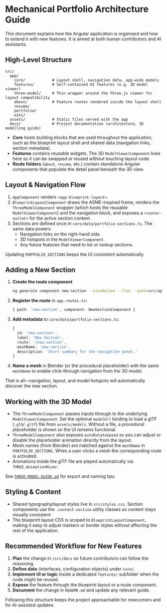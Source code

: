 # Mechanical Portfolio Architecture Guide

This document explains how the Angular application is organised and how to extend it with new features. It is aimed at both
human contributors and AI assistants.

## High-Level Structure

```
src/
  app/
    core/            # Layout shell, navigation data, app-wide models
    features/        # Self-contained UI features (e.g. 3D model viewer)
    three-model/     # Thin wrapper around the Three.js viewer for layout compatibility
    about/           # Feature routes rendered inside the layout shell
    resume/
    portfolio/
    wiki/
  assets/            # Static files served with the app
  docs/              # Project documentation (architecture, 3D modelling guide)
```

- **Core** hosts building blocks that are used throughout the application, such as the blueprint layout shell and shared data
  (navigation links, section metadata).
- **Features** contains reusable widgets. The 3D `ModelViewerComponent` lives here so it can be swapped or reused without
  touching layout code.
- **Route folders** (`about`, `resume`, etc.) contain standalone Angular components that populate the detail panel beneath the
  3D view.

## Layout & Navigation Flow

1. `AppComponent` renders `<app-blueprint-layout>`.
2. `BlueprintLayoutComponent` draws the ASME-inspired frame, renders the `ThreeModelComponent` wrapper (which hosts the reusable
   `ModelViewerComponent`) and the navigation block, and
   exposes a `<router-outlet>` for the active section content.
3. Sections are defined once in `core/data/portfolio-sections.ts`. The same data powers:
   - Navigation links on the right-hand side.
   - 3D hotspots in the `ModelViewerComponent`.
   - Any future features that need to list or lookup sections.

Updating `PORTFOLIO_SECTIONS` keeps the UI consistent automatically.

## Adding a New Section

1. **Create the route component**
   ```bash
   ng generate component new-section --standalone --flat --path=src/app
   ```
2. **Register the route** in `app.routes.ts`:
   ```ts
   { path: 'new-section', component: NewSectionComponent }
   ```
3. **Add metadata** to `core/data/portfolio-sections.ts`:
   ```ts
   {
     id: 'new-section',
     label: 'New Section',
     route: '/new-section',
     meshName: 'new-section',
     description: 'Short summary for the navigation panel.'
   }
   ```
4. **Name a mesh** in Blender (or the procedural placeholder) with the same `meshName` to enable click-through navigation from
   the 3D model.

That is all—navigation, layout, and model hotspots will automatically discover the new section.

## Working with the 3D Model

- The `ThreeModelComponent` passes inputs through to the underlying `ModelViewerComponent`. Set the optional `modelUrl`
  binding to load a glTF (`.glb`/`.gltf`) file from `assets/models`. Without a file, a procedural placeholder is shown so the
  UI remains functional.
- `ThreeModelComponent` also exposes `autoRotateSpeed` so you can adjust or disable the placeholder animation directly from the
  layout.
- Mesh names (from Blender) are matched against the `meshName` in `PORTFOLIO_SECTIONS`. When a user clicks a mesh the
  corresponding route is activated.
- Animations inside the glTF file are played automatically via `THREE.AnimationMixer`.

See [`THREE-MODEL-GUIDE.md`](./THREE-MODEL-GUIDE.md) for export and naming tips.

## Styling & Content

- Shared typography/layout styles live in `src/styles.css`. Section components use the `.content-section` utility classes so
  content stays visually consistent.
- The blueprint layout CSS is scoped to `BlueprintLayoutComponent`, making it easy to adjust markers or border styles without
  affecting the rest of the application.

## Recommended Workflow for New Features

1. **Plan** the change in `/src/docs` so future contributors can follow the reasoning.
2. **Define data** (interfaces, configuration objects) under `core/`.
3. **Implement UI or logic** inside a dedicated `features/` subfolder when the code might be reused.
4. **Expose** the feature through the blueprint layout or a route component.
5. **Document** the change in `README.md` and update any relevant guide.

Following this structure keeps the project approachable for newcomers and for AI-assisted updates.
